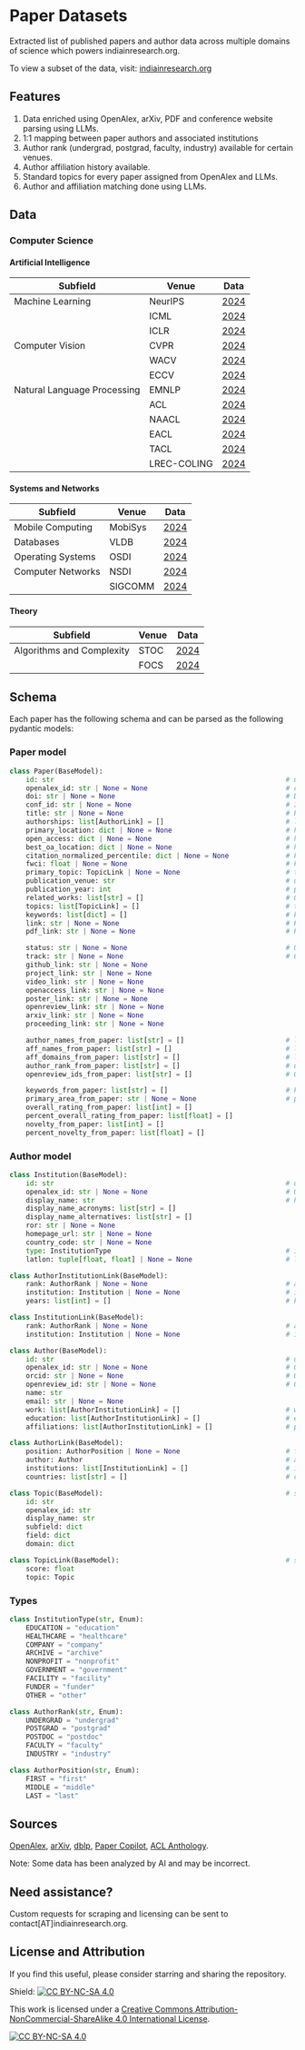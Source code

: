 # Paper Datasets

Extracted list of published papers and author data across multiple domains of science which powers indiainresearch.org. 

To view a subset of the data, visit: [indiainresearch.org](https://www.indiainresearch.org/)

## Features

1. Data enriched using OpenAlex, arXiv, PDF and conference website parsing using LLMs.
2. 1:1 mapping between paper authors and associated institutions
3. Author rank (undergrad, postgrad, faculty, industry) available for certain venues.
4. Author affiliation history available.
5. Standard topics for every paper assigned from OpenAlex and LLMs.
6. Author and affiliation matching done using LLMs.

## Data

### Computer Science

#### Artificial Intelligence

| Subfield | Venue  | Data |
| ------------- | ------------- | ------------- |
| Machine Learning | NeurIPS  | [2024](https://github.com/IndiaInResearch/paper-data/blob/main/data/cs/neurips/2024.json)  |
|  | ICML | [2024](https://github.com/IndiaInResearch/paper-data/blob/main/data/cs/icml/2024.json)  |
|  | ICLR | [2024](https://github.com/IndiaInResearch/paper-data/blob/main/data/cs/iclr/2024.json)  |
| Computer Vision | CVPR  | [2024](https://github.com/IndiaInResearch/paper-data/blob/main/data/cs/cvpr/2024.json)  |
|  | WACV | [2024](https://github.com/IndiaInResearch/paper-data/blob/main/data/cs/wacv/2024.json)  |
|  | ECCV | [2024](https://github.com/IndiaInResearch/paper-data/blob/main/data/cs/eccv/2024.json)  |
| Natural Language Processing | EMNLP | [2024](https://github.com/IndiaInResearch/paper-data/blob/main/data/cs/emnlp/2024.json)  |
|  | ACL | [2024](https://github.com/IndiaInResearch/paper-data/blob/main/data/cs/acl/2024.json)  |
|  | NAACL | [2024](https://github.com/IndiaInResearch/paper-data/blob/main/data/cs/naacl/2024.json)  |
|  | EACL | [2024](https://github.com/IndiaInResearch/paper-data/blob/main/data/cs/eacl/2024.json)  |
|  | TACL | [2024](https://github.com/IndiaInResearch/paper-data/blob/main/data/cs/tacl/2024.json)  |
|  | LREC-COLING | [2024](https://github.com/IndiaInResearch/paper-data/blob/main/data/cs/coling/2024.json)  |

#### Systems and Networks

| Subfield | Venue  | Data |
| ------------- | ------------- | ------------- |
| Mobile Computing | MobiSys | [2024](https://github.com/IndiaInResearch/paper-data/blob/main/data/cs/mobisys/2024.json)  |
| Databases | VLDB | [2024](https://github.com/IndiaInResearch/paper-data/blob/main/data/cs/vldb/2024.json)  |
| Operating Systems | OSDI | [2024](https://github.com/IndiaInResearch/paper-data/blob/main/data/cs/osdi/2024.json)  |
| Computer Networks | NSDI | [2024](https://github.com/IndiaInResearch/paper-data/blob/main/data/cs/nsdi/2024.json)  |
|  | SIGCOMM | [2024](https://github.com/IndiaInResearch/paper-data/blob/main/data/cs/sigcomm/2024.json)  |

#### Theory

| Subfield | Venue  | Data |
| ------------- | ------------- | ------------- |
| Algorithms and Complexity | STOC  | [2024](https://github.com/IndiaInResearch/paper-data/blob/main/data/cs/stoc/2024.json)  |
|  | FOCS | [2024](https://github.com/IndiaInResearch/paper-data/blob/main/data/cs/focs/2024.json)  |

## Schema

Each paper has the following schema and can be parsed as the following pydantic models:

### Paper model
```python
class Paper(BaseModel):
    id: str                                                         # unique ID for the paper, unused for now
    openalex_id: str | None = None                                  # corresponding ID from OpenAlex database
    doi: str | None = None                                          # DOI if present
    conf_id: str | None = None                                      # ID used by the corresponding conference
    title: str | None = None                                        # Paper title
    authorships: list[AuthorLink] = []                              # list of paper, author relations
    primary_location: dict | None = None                            # https://docs.openalex.org/api-entities/works/work-object#primary_location
    open_access: dict | None = None                                 # https://docs.openalex.org/api-entities/works/work-object#the-openaccess-object
    best_oa_location: dict | None = None                            # https://docs.openalex.org/api-entities/works/work-object#best_oa_location
    citation_normalized_percentile: dict | None = None              # FWCI percentile
    fwci: float | None = None                                       # FWCI
    primary_topic: TopicLink | None = None                          # top ranked topic
    publication_venue: str                                          # unique code for publication venue, usually same as conference name
    publication_year: int                                           # publication or conference year
    related_works: list[str] = []                                   # OpenAlex IDs of related works
    topics: list[TopicLink] = []                                    # top ranked topics. upto 3
    keywords: list[dict] = []                                       # keywords from OpenAlex
    link: str | None = None                                         # Primary webpage for the paper. (prefer this)
    pdf_link: str | None = None                                     # Primary PDF for the paper if open access (prefer this)

    status: str | None = None                                       # Oral, Poster, Spotlight (from Paper Copilot)
    track: str | None = None                                        # Conference track
    github_link: str | None = None                                   
    project_link: str | None = None
    video_link: str | None = None
    openaccess_link: str | None = None
    poster_link: str | None = None
    openreview_link: str | None = None
    arxiv_link: str | None = None
    proceeding_link: str | None = None

    author_names_from_paper: list[str] = []                         # list of author names by scraping PDF opr website or from Paper Copilot. (avoid using)
    aff_names_from_paper: list[str] = []                            # list of author affiliations by scraping PDF opr website or from Paper Copilot. (avoid using)
    aff_domains_from_paper: list[str] = []                          # list of author domains by scraping PDF opr website or from Paper Copilot. (avoid using)
    author_rank_from_paper: list[str] = []                          # undergrad, postgrad, faculty, researcher, engineer etc. (avoid using)
    openreview_ids_from_paper: list[str] = []                       # OpenReview IDs (avoid using)

    keywords_from_paper: list[str] = []                             # keywords from conference or pdf scraping
    primary_area_from_paper: str | None = None                      # primary area from paper
    overall_rating_from_paper: list[int] = []
    percent_overall_rating_from_paper: list[float] = []
    novelty_from_paper: list[int] = []
    percent_novelty_from_paper: list[float] = []
```

### Author model
```python
class Institution(BaseModel):
    id: str                                                         # unique ID for the institution, unused for now
    openalex_id: str | None = None                                  # OpenAlex ID for the institution
    display_name: str                                               # https://docs.openalex.org/api-entities/institutions/institution-object
    display_name_acronyms: list[str] = []
    display_name_alternatives: list[str] = []
    ror: str | None = None
    homepage_url: str | None = None
    country_code: str | None = None
    type: InstitutionType                                           # institute type as a custom type
    latlon: tuple[float, float] | None = None                       # latitude and longitude

class AuthorInstitutionLink(BaseModel):
    rank: AuthorRank | None = None                                  # author rank as undergrad, postgrad, faculty, insdustry etc.
    institution: Institution | None = None                          # instituion affiliation of author
    years: list[int] = []                                           # known years associated with institute

class InstitutionLink(BaseModel):
    rank: AuthorRank | None = None                                  # author rank as undergrad, postgrad, faculty, insdustry etc.
    institution: Institution | None = None                          # institution of author used in association with this corresponding paper

class Author(BaseModel):
    id: str                                                         # unique ID for the author, unused for now
    openalex_id: str | None = None                                  # OpenAlex ID for the institution
    orcid: str | None = None                                        # ORCID (preferred)
    openreview_id: str | None = None                                # OpenReview (preferred)
    name: str
    email: str | None = None
    work: list[AuthorInstitutionLink] = []                          # work history, unused for now
    education: list[AuthorInstitutionLink] = []                     # education history, unused for now
    affiliations: list[AuthorInstitutionLink] = []                  # paper affiliation history of the author

class AuthorLink(BaseModel):
    position: AuthorPosition | None = None                          # first, middle or last author
    author: Author                                                  # author model
    institutions: list[InstitutionLink] = []                        # institutions of author used in association with this corresponding paper
    countries: list[str] = []                                       # countries these institutions belong to

class Topic(BaseModel):                                             # same as https://docs.openalex.org/api-entities/topics
    id: str
    openalex_id: str
    display_name: str
    subfield: dict
    field: dict
    domain: dict

class TopicLink(BaseModel):                                         # same as https://docs.openalex.org/api-entities/topics
    score: float
    topic: Topic
```

### Types

```python
class InstitutionType(str, Enum):
    EDUCATION = "education"
    HEALTHCARE = "healthcare"
    COMPANY = "company"
    ARCHIVE = "archive"
    NONPROFIT = "nonprofit"
    GOVERNMENT = "government"
    FACILITY = "facility"
    FUNDER = "funder"
    OTHER = "other"

class AuthorRank(str, Enum):
    UNDERGRAD = "undergrad"
    POSTGRAD = "postgrad"
    POSTDOC = "postdoc"
    FACULTY = "faculty"
    INDUSTRY = "industry"

class AuthorPosition(str, Enum):
    FIRST = "first"
    MIDDLE = "middle"
    LAST = "last"
```
## Sources

[OpenAlex](https://openalex.org/), [arXiv](https://arxiv.org/), [dblp](https://dblp.org/), [Paper Copilot](https://github.com/papercopilot), [ACL Anthology](https://aclanthology.org/).

Note: Some data has been analyzed by AI and may be incorrect.

## Need assistance?

Custom requests for scraping and licensing can be sent to contact[AT]indiainresearch.org.

## License and Attribution

If you find this useful, please consider starring and sharing the repository.

Shield: [![CC BY-NC-SA 4.0][cc-by-nc-sa-shield]][cc-by-nc-sa]

This work is licensed under a
[Creative Commons Attribution-NonCommercial-ShareAlike 4.0 International License][cc-by-nc-sa].

[![CC BY-NC-SA 4.0][cc-by-nc-sa-image]][cc-by-nc-sa]

[cc-by-nc-sa]: http://creativecommons.org/licenses/by-nc-sa/4.0/
[cc-by-nc-sa-image]: https://licensebuttons.net/l/by-nc-sa/4.0/88x31.png
[cc-by-nc-sa-shield]: https://img.shields.io/badge/License-CC%20BY--NC--SA%204.0-lightgrey.svg
